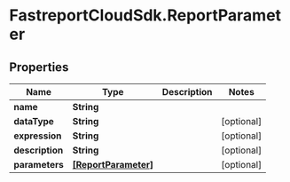 # FastreportCloudSdk.ReportParameter

## Properties

Name | Type | Description | Notes
------------ | ------------- | ------------- | -------------
**name** | **String** |  | 
**dataType** | **String** |  | [optional] 
**expression** | **String** |  | [optional] 
**description** | **String** |  | [optional] 
**parameters** | [**[ReportParameter]**](ReportParameter.md) |  | [optional] 


